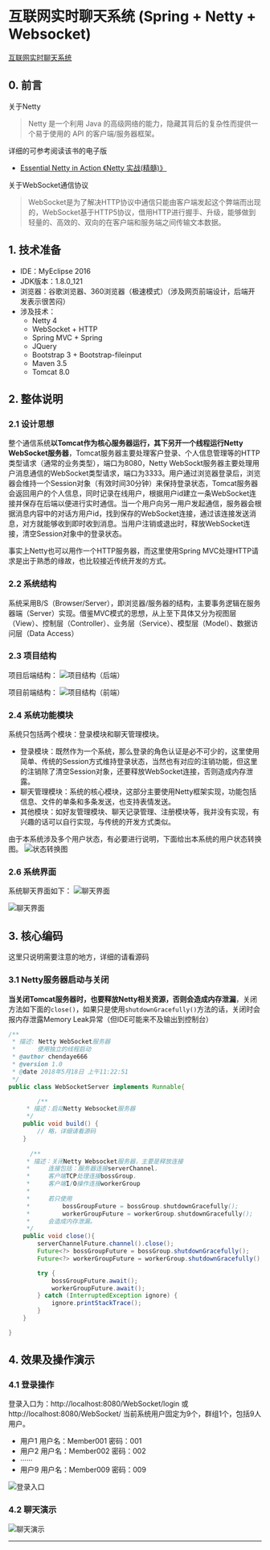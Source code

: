 
# 互联网实时聊天系统 (Spring + Netty + Websocket)

[互联网实时聊天系统](https://github.com/Chendaye666vogels/Chatroom)

## 0. 前言

关于Netty
> Netty 是一个利用 Java 的高级网络的能力，隐藏其背后的复杂性而提供一个易于使用的 API 的客户端/服务器框架。

详细的可参考阅读该书的电子版
* [Essential Netty in Action 《Netty 实战(精髓)》](https://legacy.gitbook.com/book/waylau/essential-netty-in-action/details)

关于WebSocket通信协议
> WebSocket是为了解决HTTP协议中通信只能由客户端发起这个弊端而出现的，WebSocket基于HTTP5协议，借用HTTP进行握手、升级，能够做到轻量的、高效的、双向的在客户端和服务端之间传输文本数据。

## 1. 技术准备
* IDE：MyEclipse 2016
* JDK版本：1.8.0_121
* 浏览器：谷歌浏览器、360浏览器（极速模式）（涉及网页前端设计，后端开发表示很苦闷）
* 涉及技术：
  * Netty 4
  * WebSocket + HTTP
  * Spring MVC + Spring
  * JQuery
  * Bootstrap 3 + Bootstrap-fileinput
  * Maven 3.5
  * Tomcat 8.0

## 2. 整体说明
### 2.1 设计思想
整个通信系统**以Tomcat作为核心服务器运行，其下另开一个线程运行Netty WebSocket服务器**，Tomcat服务器主要处理客户登录、个人信息管理等的HTTP类型请求（通常的业务类型），端口为8080，Netty WebSockt服务器主要处理用户消息通信的WebSocket类型请求，端口为3333。用户通过浏览器登录后，浏览器会维持一个Session对象（有效时间30分钟）来保持登录状态，Tomcat服务器会返回用户的个人信息，同时记录在线用户，根据用户id建立一条WebSocket连接并保存在后端以便进行实时通信。当一个用户向另一用户发起通信，服务器会根据消息内容中的对话方用户id，找到保存的WebSocket连接，通过该连接发送消息，对方就能够收到即时收到消息。当用户注销或退出时，释放WebSocket连接，清空Session对象中的登录状态。

事实上Netty也可以用作一个HTTP服务器，而这里使用Spring MVC处理HTTP请求是出于熟悉的缘故，也比较接近传统开发的方式。

### 2.2 系统结构
系统采用B/S（Browser/Server），即浏览器/服务器的结构，主要事务逻辑在服务器端（Server）实现。借鉴MVC模式的思想，从上至下具体又分为视图层（View）、控制层（Controller）、业务层（Service）、模型层（Model）、数据访问层（Data Access）

### 2.3 项目结构
项目后端结构：
![项目结构（后端）](http://chendaye666-1254133416.cosgz.myqcloud.com/Image%20Bed/%E9%A1%B9%E7%9B%AE%E7%BB%93%E6%9E%84.JPG)

项目前端结构：
![项目结构（前端）](http://chendaye666-1254133416.cosgz.myqcloud.com/Image%20Bed/%E9%A1%B9%E7%9B%AE%E7%BB%93%E6%9E%84%EF%BC%88%E5%89%8D%E7%AB%AF%EF%BC%89.JPG)

### 2.4 系统功能模块
系统只包括两个模块：登录模块和聊天管理模块。

* 登录模块：既然作为一个系统，那么登录的角色认证是必不可少的，这里使用简单、传统的Session方式维持登录状态，当然也有对应的注销功能，但这里的注销除了清空Session对象，还要释放WebSocket连接，否则造成内存泄露。
* 聊天管理模块：系统的核心模块，这部分主要使用Netty框架实现，功能包括信息、文件的单条和多条发送，也支持表情发送。
* 其他模块：如好友管理模块、聊天记录管理、注册模块等，我并没有实现，有兴趣的话可以自行实现，与传统的开发方式类似。


由于本系统涉及多个用户状态，有必要进行说明，下面给出本系统的用户状态转换图。
![状态转换图](https://chendaye666-1254133416.cos.ap-guangzhou.myqcloud.com/Image%20Bed/%E8%81%8A%E5%A4%A9%E5%AE%A4%20-%20%E7%94%A8%E6%88%B7%E7%8A%B6%E6%80%81%E8%BD%AC%E6%8D%A2%E5%9B%BE.png)

### 2.6 系统界面
系统聊天界面如下：
![聊天界面](http://chendaye666-1254133416.cosgz.myqcloud.com/Image%20Bed/%E8%81%8A%E5%A4%A9%E7%95%8C%E9%9D%A2.png)

![聊天界面](http://chendaye666-1254133416.cosgz.myqcloud.com/Image%20Bed/%E8%81%8A%E5%A4%A9%E7%95%8C%E9%9D%A202.png)

## 3. 核心编码
这里只说明需要注意的地方，详细的请看源码

### 3.1 Netty服务器启动与关闭
**当关闭Tomcat服务器时，也要释放Netty相关资源，否则会造成内存泄漏**，关闭方法如下面的``close()``，如果只是使用``shutdownGracefully()``方法的话，关闭时会报内存泄露Memory Leak异常（但IDE可能来不及输出到控制台）
```Java
/**
 * 描述: Netty WebSocket服务器
 *      使用独立的线程启动
 * @author chendaye666
 * @version 1.0
 * @date 2018年5月18日 上午11:22:51
 */
public class WebSocketServer implements Runnable{

        /**
	 * 描述：启动Netty Websocket服务器
	 */
	public void build() {
	    // 略，详细请看源码
	}
     
      /**
	 * 描述：关闭Netty Websocket服务器，主要是释放连接
	 *     连接包括：服务器连接serverChannel，
	 *     客户端TCP处理连接bossGroup，
	 *     客户端I/O操作连接workerGroup
	 *
	 *     若只使用
	 *         bossGroupFuture = bossGroup.shutdownGracefully();
	 *         workerGroupFuture = workerGroup.shutdownGracefully();
	 *     会造成内存泄漏。
	 */
	public void close(){
	    serverChannelFuture.channel().close();
		Future<?> bossGroupFuture = bossGroup.shutdownGracefully();
        Future<?> workerGroupFuture = workerGroup.shutdownGracefully();

        try {
            bossGroupFuture.await();
            workerGroupFuture.await();
        } catch (InterruptedException ignore) {
            ignore.printStackTrace();
        }
	}

}
```

## 4. 效果及操作演示
### 4.1 登录操作
登录入口为：http://localhost:8080/WebSocket/login 或 http://localhost:8080/WebSocket/
当前系统用户固定为9个，群组1个，包括9人用户。
* 用户1  用户名：Member001  密码：001
* 用户2  用户名：Member002  密码：002
* ······
* 用户9  用户名：Member009  密码：009

![登录入口](http://chendaye666-1254133416.cosgz.myqcloud.com/Image%20Bed/%E8%81%8A%E5%A4%A9%E5%AE%A4%E7%99%BB%E5%BD%95url.png)

### 4.2 聊天演示
![聊天演示](http://chendaye666-1254133416.cosgz.myqcloud.com/Image%20Bed/%E8%81%8A%E5%A4%A9%E6%BC%94%E7%A4%BA.gif)


---

